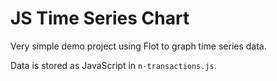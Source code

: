 # JS Time Series Chart

Very simple demo project using Flot to graph time series data.

Data is stored as JavaScript in `n-transactions.js`.

